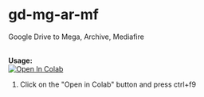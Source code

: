 # gd-mg-ar-mf
Google Drive to Mega, Archive, Mediafire

<br><b>Usage:</b>
<br>
<a href="https://colab.research.google.com/github/toni26s/gd-mg-ar-mf/blob/main/QBitv1.ipynb" target="_parent\"><img src="https://colab.research.google.com/assets/colab-badge.svg" alt="Open In Colab"/></a>
1. Click on the "Open in Colab" button and press ctrl+f9


